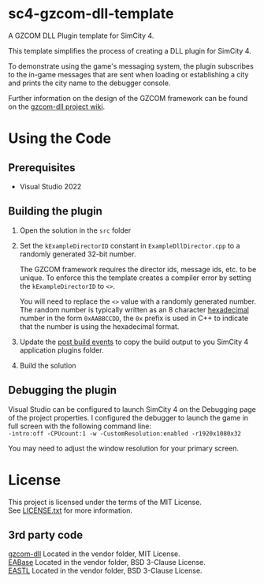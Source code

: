 # sc4-gzcom-dll-template

A GZCOM DLL Plugin template for SimCity 4.   

This template simplifies the process of creating a DLL plugin for SimCity 4.

To demonstrate using the game's messaging system, the plugin subscribes to the in-game messages
that are sent when loading or establishing a city and prints the city name to the debugger console.

Further information on the design of the GZCOM framework can be found on the [gzcom-dll project wiki](https://github.com/nsgomez/gzcom-dll/wiki).

# Using the Code

## Prerequisites

* Visual Studio 2022

## Building the plugin

1. Open the solution in the `src` folder
2. Set the `kExampleDirectorID` constant in `ExampleDllDirector.cpp` to a randomly generated 32-bit number.
    
    The GZCOM framework requires the director ids, message ids, etc. to be unique. To enforce this the template
    creates a compiler error by setting the `kExampleDirectorID` to `<>`.

    You will need to replace the `<>` value with a randomly generated number. The random number is typically
    written as an 8 character [hexadecimal](https://en.wikipedia.org/wiki/Hexadecimal) number in the form `0xAABBCCDD`,
    the `0x` prefix is used in C++ to indicate that the number is using the hexadecimal format.

3. Update the [post build events](https://learn.microsoft.com/en-us/cpp/build/specifying-build-events?view=msvc-170) to copy the build output to you SimCity 4 application plugins folder.
4. Build the solution

## Debugging the plugin

Visual Studio can be configured to launch SimCity 4 on the Debugging page of the project properties.
I configured the debugger to launch the game in full screen with the following command line:    
`-intro:off -CPUcount:1 -w -CustomResolution:enabled -r1920x1080x32`

You may need to adjust the window resolution for your primary screen.

# License

This project is licensed under the terms of the MIT License.    
See [LICENSE.txt](LICENSE.txt) for more information.

## 3rd party code

[gzcom-dll](https://github.com/nsgomez/gzcom-dll/tree/master) Located in the vendor folder, MIT License.    
[EABase](https://github.com/electronicarts/EABase) Located in the vendor folder, BSD 3-Clause License.    
[EASTL](https://github.com/electronicarts/EASTL) Located in the vendor folder, BSD 3-Clause License.    
